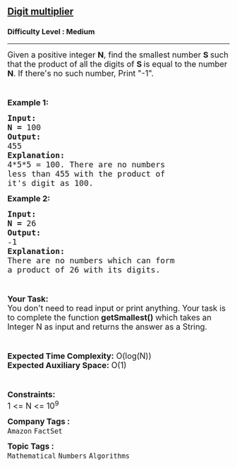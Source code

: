 <h2><a href="https://www.geeksforgeeks.org/problems/digit-multiplier3000/1?page=1&category=Numbers&difficulty=Medium&status=unsolved&sortBy=submissions">Digit multiplier</a></h2><h3>Difficulty Level : Medium</h3><hr><div class="problems_problem_content__Xm_eO"><p><span style="font-size:18px">Given a positive integer <strong>N</strong>, find the smallest number <strong>S </strong>such that the product of all the digits of <strong>S </strong>is equal to the number <strong>N</strong>. If there's no such number, Print "-1".</span></p>

<p>&nbsp;</p>

<p><span style="font-size:18px"><strong>Example 1:</strong></span></p>

<pre><span style="font-size:18px"><strong>Input:</strong></span>
<span style="font-size:18px"><strong>N = </strong>100</span>
<span style="font-size:18px"><strong>Output:</strong></span>
<span style="font-size:18px">455</span>
<span style="font-size:18px"><strong>Explanation:</strong></span>
<span style="font-size:18px">4*5*5 = 100. There are no numbers
less than 455 with the product of
it's digit as 100.</span></pre>

<p><span style="font-size:18px"><strong>Example 2:</strong></span></p>

<pre><span style="font-size:18px"><strong>Input:</strong></span>
<span style="font-size:18px"><strong>N = </strong>26</span>
<span style="font-size:18px"><strong>Output:</strong></span>
<span style="font-size:18px">-1</span>
<span style="font-size:18px"><strong>Explanation:</strong></span>
<span style="font-size:18px">There are no numbers which can form
a product of 26 with its digits.</span></pre>

<p>&nbsp;</p>

<p><span style="font-size:18px"><strong>Your Task:</strong><br>
You don't need to read input or print anything. Your task is to complete the function <strong>getSmallest()</strong> which takes an Integer N as input and returns the answer as a String.</span></p>

<p>&nbsp;</p>

<p><span style="font-size:18px"><strong>Expected Time Complexity:</strong> O(log(N))<br>
<strong>Expected Auxiliary Space:</strong> O(1)</span></p>

<p>&nbsp;</p>

<p><span style="font-size:18px"><strong>Constraints:</strong></span><br>
<span style="font-size:18px">1 &lt;= N &lt;= 10<sup>9</sup></span></p>
</div><p><span style=font-size:18px><strong>Company Tags : </strong><br><code>Amazon</code>&nbsp;<code>FactSet</code>&nbsp;<br><p><span style=font-size:18px><strong>Topic Tags : </strong><br><code>Mathematical</code>&nbsp;<code>Numbers</code>&nbsp;<code>Algorithms</code>&nbsp;